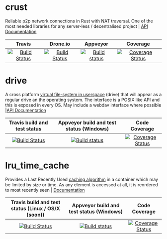 # crust
Reliable p2p network connections in Rust with NAT traversal. One of the most needed libraries for any server-less / decentralised project | [API Documentation](http://dirvine.github.io/crust/crust/) 

|Travis| Drone.io|Appveyor|Coverage|
|:------:|:-------:|:-------:|:------:|
|[![Build Status](https://travis-ci.org/dirvine/crust.svg?branch=master)](https://travis-ci.org/dirvine/crust)|[![Build Status](https://drone.io/github.com/dirvine/crust/status.png)](https://drone.io/github.com/dirvine/crust/latest)|[![Build status](https://ci.appveyor.com/api/projects/status/7bl67hscnfljxxt3?svg=true)](https://ci.appveyor.com/project/dirvine/crust)|[![Coverage Status](https://coveralls.io/repos/dirvine/crust/badge.svg)](https://coveralls.io/r/dirvine/crust)|
# drive 
A cross platform [virtual file-system in userspace](http://en.wikipedia.org/wiki/Filesystem_in_Userspace) (drive) that will appear as a regular drive an the operating system. The interface is a POSIX like API and this is exposed in every OS. May include a webdav interface where possible |[API Documentation](http://dirvine.github.io/drive/)

|Travis build and test status|Appveyor build and test status (Windows)|Code Coverage|
|:--------------------------:|:--------------------------------------:|:-----------:|
[![Build Status](https://travis-ci.org/dirvine/drive.svg?branch=master)](https://travis-ci.org/dirvine/drive)|[![Build status](https://ci.appveyor.com/api/projects/status/jsuo65sa631h0kav?svg=true)](https://ci.appveyor.com/project/dirvine/drive)|[![Coverage Status](https://coveralls.io/repos/dirvine/drive/badge.svg)](https://coveralls.io/r/dirvine/drive)|
# lru_time_cache 
Provides a Last Recently Used [caching algorithm](http://en.wikipedia.org/wiki/Cache_algorithms) in a container which may be limited by size or time. As any element is accessed at all, it is reordered to most recently seen | [Documentation](http://dirvine.github.io/lru_time_cache/)

 Travis build and test status (Linux / OS/X (soon)) |Appveyor build and test status (Windows) | Code Coverage
|:---------------------------------:|:----------------------------------------:|:--------------------------------:|
|[![Build Status](https://travis-ci.org/dirvine/lru_time_cache.svg?branch=master)](https://travis-ci.org/dirvine/lru_time_cache)|[![Build status](https://ci.appveyor.com/api/projects/status/jsuo65sa631h0kav?svg=true)](https://ci.appveyor.com/project/dirvine/lru_time_cache)|[![Coverage Status](https://coveralls.io/repos/dirvine/lru_time_cache/badge.svg)](https://coveralls.io/r/dirvine/lru_time_cache)|




